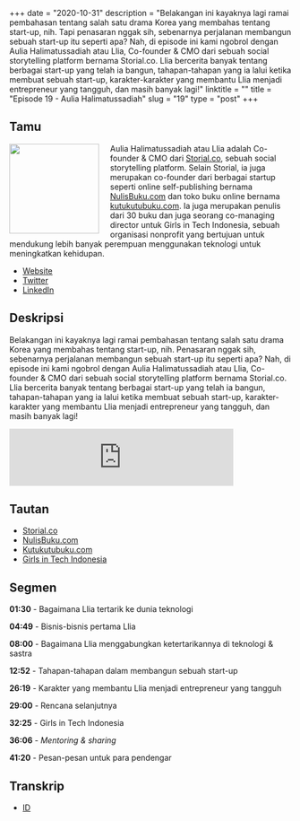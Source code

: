+++
date = "2020-10-31"
description = "Belakangan ini kayaknya lagi ramai pembahasan tentang salah satu drama Korea yang membahas tentang start-up, nih. Tapi penasaran nggak sih, sebenarnya perjalanan membangun sebuah start-up itu seperti apa? Nah, di episode ini kami ngobrol dengan Aulia Halimatussadiah atau Llia, Co-founder & CMO dari sebuah social storytelling platform bernama Storial.co. Llia bercerita banyak tentang berbagai start-up yang telah ia bangun, tahapan-tahapan yang ia lalui ketika membuat sebuah start-up, karakter-karakter yang membantu Llia menjadi entrepreneur yang tangguh, dan masih banyak lagi!"
linktitle = ""
title = "Episode 19 - Aulia Halimatussadiah"
slug = "19"
type = "post"
+++

## Tamu

<img style="float: left; width: 160px; margin-right: 20px;" src="/img/ep19.jpg">

Aulia Halimatussadiah atau Llia adalah Co-founder & CMO dari [Storial.co](https://storial.co), sebuah social storytelling platform. Selain Storial, ia juga merupakan co-founder dari berbagai startup seperti online self-publishing bernama [NulisBuku.com](https://nulisbuku.com) dan toko buku online bernama [kutukutubuku.com](https://kutukutubuku.com). Ia juga merupakan penulis dari 30 buku dan juga seorang co-managing director untuk Girls in Tech Indonesia, sebuah organisasi nonprofit yang bertujuan untuk mendukung lebih banyak perempuan menggunakan teknologi untuk meningkatkan kehidupan.

- [Website](https://salsabeela.com)
- [Twitter](https://twitter.com/salsabeela)
- [LinkedIn](https://www.linkedin.com/in/salsabeela/)

## Deskripsi

Belakangan ini kayaknya lagi ramai pembahasan tentang salah satu drama Korea yang membahas tentang start-up, nih. Penasaran nggak sih, sebenarnya perjalanan membangun sebuah start-up itu seperti apa? Nah, di episode ini kami ngobrol dengan Aulia Halimatussadiah atau Llia, Co-founder & CMO dari sebuah social storytelling platform bernama Storial.co. Llia bercerita banyak tentang berbagai start-up yang telah ia bangun, tahapan-tahapan yang ia lalui ketika membuat sebuah start-up, karakter-karakter yang membantu Llia menjadi entrepreneur yang tangguh, dan masih banyak lagi!

<iframe src="https://anchor.fm/kartini-teknologi/embed/episodes/Episode-18---Serba-serbi-startup-bareng-Aulia-Halimatussadiah-em51dp" height="102px" width="400px" frameborder="0" scrolling="no"></iframe>

## Tautan

- [Storial.co](http://storial.co)
- [NulisBuku.com](https://www.nulisbuku.com/)
- [Kutukutubuku.com](https://kutukutubuku.com/)
- [Girls in Tech Indonesia](https://indonesia.girlsintech.org/)

## Segmen

**01:30** - Bagaimana Llia tertarik ke dunia teknologi

**04:49** - Bisnis-bisnis pertama Llia

**08:00** - Bagaimana Llia menggabungkan ketertarikannya di teknologi & sastra

**12:52** - Tahapan-tahapan dalam membangun sebuah start-up

**26:19** - Karakter yang membantu Llia menjadi entrepreneur yang tangguh

**29:00** - Rencana selanjutnya

**32:25** - Girls in Tech Indonesia

**36:06** - _Mentoring & sharing_

**41:20** - Pesan-pesan untuk para pendengar

## Transkrip

- [ID](transcript)
